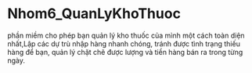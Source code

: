 # Nhom6_QuanLyKhoThuoc
phần miềm cho phép bạn quản lý kho thuốc của mình một cách toàn diện nhất,Lập các dự trù nhập hàng nhanh chóng, tránh được tình trạng thiếu hàng để bạn, quản lý chặt chẽ được lượng và tiền hàng bán ra trong từng ngày.
